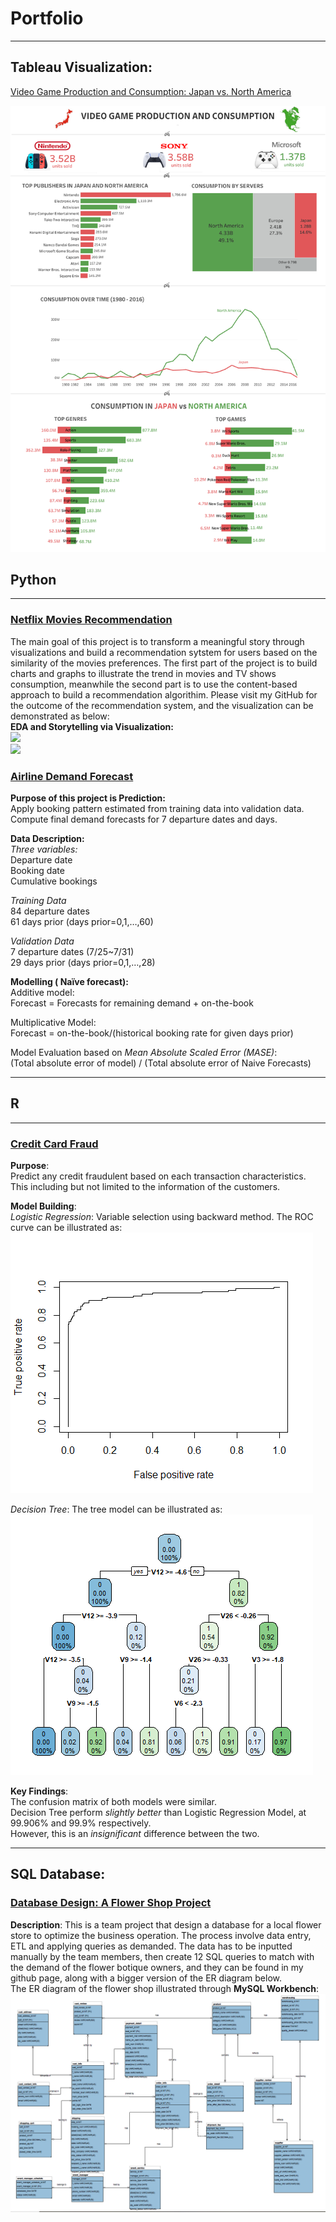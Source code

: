 # Portfolio

---
## Tableau Visualization: 

[Video Game Production and Consumption: Japan vs. North America](https://public.tableau.com/profile/minh.nguyen1290#!/vizhome/Video_Game_Sales_16081465148140/Dashboard1)

<img src="VideoGame.png?raw=true"/>

## Python
--- 
### [Netflix Movies Recommendation](https://github.com/huuminhn/Netflix_Visualization_Recommendation)  
The main goal of this project is to transform a meaningful story through visualizations and build a recommendation sytstem for users based on
the similarity of the movies preferences. The first part of the project is to build charts and graphs to illustrate the trend in movies and TV shows
consumption, meanwhile the second part is to use the content-based approach to build a recommendation algorithim. Please visit my GitHub for the 
outcome of the recommendation system, and the visualization can be demonstrated as below:  
**EDA and Storytelling via Visualization:**  
<img src="combine_images.png?raw=true"/>  
<img src="combine_images_2.png?raw=true"/>  


### [Airline Demand Forecast](https://github.com/huuminhn/Airline_Demand_Forecast)  
**Purpose of this project is Prediction:**  
Apply booking pattern estimated from training data into validation data.      
Compute final demand forecasts for 7 departure dates and days.  

**Data Description:**    
*Three variables:*  
Departure date  
Booking date  
Cumulative bookings  

*Training Data*  
84 departure dates  
61 days prior (days prior=0,1,…,60)  

*Validation Data*  
7 departure dates (7/25~7/31)  
29 days prior (days prior=0,1,…,28)  

**Modelling ( Naïve forecast):**    
Additive model:  
Forecast = Forecasts for remaining demand + on-the-book  

Multiplicative Model:  
Forecast = on-the-book/(historical booking rate for given days prior)  

Model Evaluation based on *Mean Absolute Scaled Error (MASE)*:  
(Total absolute error of model) / (Total absolute error of Naive Forecasts)  

---
## R
---

### [Credit Card Fraud](https://github.com/huuminhn/Credit_Fraud_R)
**Purpose**:  
Predict any credit fraudulent based on each transaction characteristics.
This including but not limited to the information of the customers.

**Model Building**:   
*Logistic Regression*: Variable selection using backward method. The ROC curve can be illustrated as:    
<img src="Rplot_ROC.png?raw=true"/>

*Decision Tree*: The tree model can be illustrated as:  
<img src="Rplot_Tree.png?raw=true"/>

**Key Findings**:  
The confusion matrix of both models were similar.  
Decision Tree perform *slightly better* than Logistic Regression Model, at 99.906% and 99.9% respectively.  
However, this is an *insignificant* difference between the two.

---

## SQL Database:

### [Database Design: A Flower Shop Project](https://github.com/huuminhn/SQL_Data_Base_Design_Flower_Shop)
**Description**: This is a team project that design a database for a local flower store to optimize the business operation. The process involve data entry, ETL and applying queries as demanded. The data has to be inputted manually by the team members, then create 12 SQL queries to match with the demand of the flower botique owners, and they can be found in my github page, along with a bigger version of the ER diagram below.  
The ER diagram of the flower shop illustrated through **MySQL Workbench**:  
<img src="Flower_ER.png?raw=true"/>
<p style="font-size:11px">
<!-- Remove above link if you don't want to attibute -->
